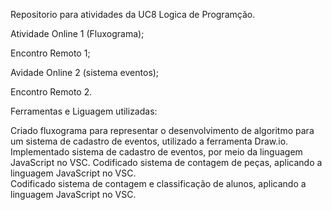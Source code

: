 Repositorio para atividades da UC8 Logica de Programção.

Atividade Online 1 (Fluxograma);

Encontro Remoto 1;

Avidade Online 2 (sistema eventos);

Encontro Remoto 2.

Ferramentas e Liguagem utilizadas:

Criado fluxograma para representar o desenvolvimento de algoritmo para um sistema de cadastro de eventos, utilizado a ferramenta Draw.io.
Implementado sistema de cadastro de eventos, por meio da linguagem JavaScript no VSC.
Codificado sistema de contagem de peças, aplicando a linguagem JavaScript no VSC.                                                                                         
Codificado sistema de contagem e classificação de alunos, aplicando a linguagem JavaScript no VSC.

